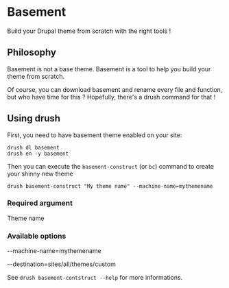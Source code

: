 Basement
========

Build your Drupal theme from scratch with the right tools !


Philosophy
----------

Basement is not a base theme.
Basement is a tool to help you build your theme from scratch.

Of course, you can download basement and rename every file and function, but
who have time for this ? Hopefully, there's a drush command for that !


Using drush
-----------

First, you need to have basement theme enabled on your site:
```
drush dl basement
drush en -y basement
```

Then you can execute the `basement-construct` (or `bc`) command to create your
shinny new theme

```
drush basement-construct "My theme name" --machine-name=mythemename
```

### Required argument ###

Theme name


### Available options ###

--machine-name=mythemename

--destination=sites/all/themes/custom

See `drush basement-contstruct --help` for more informations.

